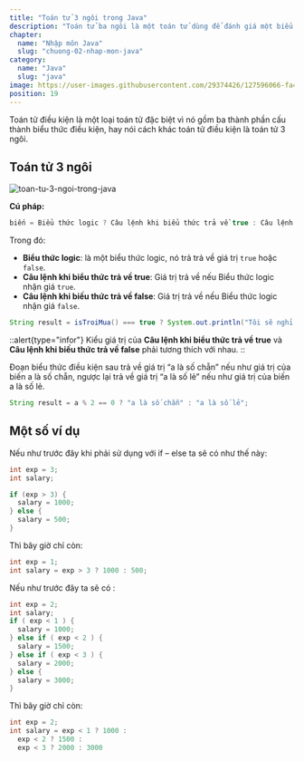 ```yaml
---
title: "Toán tử 3 ngôi trong Java"
description: "Toán tử ba ngôi là một toán tử dùng để đánh giá một biểu thức có giá trị boolean và sẽ gán giá trị dựa vào kết quả."
chapter:
  name: "Nhập môn Java"
  slug: "chuong-02-nhap-mon-java"
category:
  name: "Java"
  slug: "java"
image: https://user-images.githubusercontent.com/29374426/127596066-fa46df01-982f-4a72-b6d1-f7d8f5c5a9b3.png
position: 19
---
```


Toán tử điều kiện là một loại toán tử đặc biệt vì nó gồm ba thành phần cấu thành biểu thức điều kiện, hay nói cách khác toán tử điều kiện là toán tử 3 ngôi.

## Toán tử 3 ngôi

![toan-tu-3-ngoi-trong-java](https://user-images.githubusercontent.com/29374426/127596066-fa46df01-982f-4a72-b6d1-f7d8f5c5a9b3.png)

**Cú pháp:**

```java
biến = Biểu thức logic ? Câu lệnh khi biểu thức trả về true : Câu lệnh khi biếu thức trả về false;
```

Trong đó:

- **Biểu thức logic**: là một biểu thức logic, nó trả trả về giá trị `true` hoặc `false`.
- **Câu lệnh khi biểu thức trả về true**: Giá trị trả về nếu Biểu thức logic nhận giá `true`.
- **Câu lệnh khi biếu thức trả về false**: Giá trị trả về nếu Biểu thức logic nhận giá `false`.

<content-example />

```java
String result = isTroiMua() === true ? System.out.println("Tôi sẽ nghỉ học") : System.out.println("Tôi sẽ đi học");
```

::alert{type="infor"}
Kiểu giá trị của <b>Câu lệnh khi biểu thức trả về true</b> và <b>Câu lệnh khi biếu thức trả về false</b> phải tương thích với nhau.
::

<div class="example"> Đoạn biểu thức điều kiện sau trả về giá trị “a là số chẵn” nếu như giá trị của biến a là số chẵn, ngược lại trả về giá trị “a là số lẻ” nếu như giá trị của biến a là số lẻ.</div>

```java
String result = a % 2 == 0 ? "a là số chẵn" : "a là số lẻ";
```

## Một số ví dụ

Nếu như trước đây khi phải sử dụng với if – else ta sẽ có như thế này:

```java
int exp = 3;
int salary;

if (exp > 3) {
  salary = 1000;
} else {
  salary = 500;
}
```

Thì bây giờ chỉ còn:

```java
int exp = 1;
int salary = exp > 3 ? 1000 : 500;
```

Nếu như trước đây ta sẽ có :

```java
int exp = 2;
int salary;
if ( exp < 1 ) {
  salary = 1000;
} else if ( exp < 2 ) {
  salary = 1500;
} else if ( exp < 3 ) {
  salary = 2000;
} else {
  salary = 3000;
}
```

Thì bây giờ chỉ còn:

```java
int exp = 2;
int salary = exp < 1 ? 1000 :
  exp < 2 ? 1500 :
  exp < 3 ? 2000 : 3000
```
